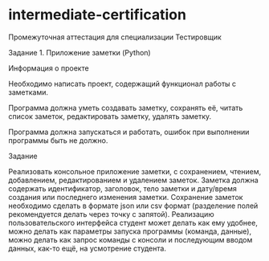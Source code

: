 # intermediate-certification

Промежуточная аттестация для специализации Тестировщик 

Задание 1. Приложение заметки (Python)

 Информация о проекте 

Необходимо написать проект, содержащий функционал работы с заметками. 

Программа должна уметь создавать заметку, сохранять её, читать список заметок, редактировать заметку, удалять заметку.

Программа должна запускаться и работать, ошибок при выполнении программы быть не должно.

 Задание 

Реализовать консольное приложение заметки, с сохранением, чтением, добавлением, редактированием и удалением заметок. 
Заметка должна содержать идентификатор, заголовок, тело заметки и дату/время создания или последнего изменения заметки.
Сохранение заметок необходимо сделать в формате json или csv формат (разделение полей рекомендуется делать через точку с запятой). 
Реализацию пользовательского интерфейса студент может делать как ему удобнее, можно делать как параметры запуска программы (команда, данные),
можно делать как запрос команды с консоли и последующим вводом данных, как-то ещё, на усмотрение студента.
